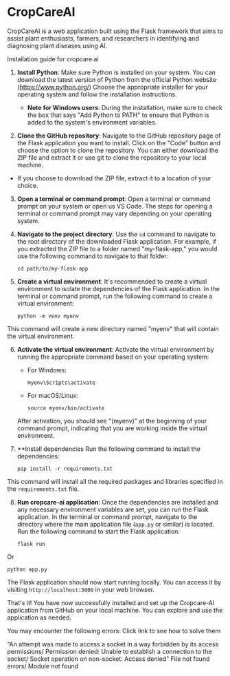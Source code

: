 # CropCareAI
CropCareAI is a web application built using the Flask framework that aims to assist plant enthusiasts, farmers, and researchers in identifying and diagnosing plant diseases using AI.

Installation guide for cropcare.ai

1. **Install Python**: 
Make sure Python is installed on your system. You can download the latest version of Python from the official Python website (https://www.python.org/) Choose the appropriate installer for your operating system and follow the installation instructions.
   - **Note for Windows users**: During the installation, make sure to check the box that says "Add Python to PATH" to ensure that Python is added to the system's environment variables.

2.  **Clone the GitHub repository**: 
Navigate to the GitHub repository page of the Flask application you want to install. Click on the "Code" button and choose the option to clone the repository. You can either download the ZIP file and extract it or use git to clone the repository to your local machine.
   - If you choose to download the ZIP file, extract it to a location of your choice.

3. **Open a terminal or command prompt**: 
Open a terminal or command prompt on your system or open us VS Code. The steps for opening a terminal or command prompt may vary depending on your operating system.

4. **Navigate to the project directory**: Use the `cd` command to navigate to the root directory of the downloaded Flask application. For example, if you extracted the ZIP file to a folder named "my-flask-app," you would use the following command to navigate to that folder:

   ```
   cd path/to/my-flask-app
   ```




5. **Create a virtual environment**: It's recommended to create a virtual environment to isolate the dependencies of the Flask application. In the terminal or command prompt, run the following command to create a virtual environment:
   ```
   python -m venv myenv
   ```
 This command will create a new directory named "myenv" that will contain the virtual environment.

6. **Activate the virtual environment**: Activate the virtual environment by running the appropriate command based on your operating system:
   - For Windows:
     ```
     myenv\Scripts\activate
     ```
   - For macOS/Linux:
     ```
     source myenv/bin/activate
     ```

   After activation, you should see "(myenv)" at the beginning of your command prompt, indicating that you are working inside the virtual environment.
7. **Install dependencies
Run the following command to install the dependencies:
   ```
   pip install -r requirements.txt
   ```
 This command will install all the required packages and libraries specified in the `requirements.txt` file.



8. **Run cropcare-ai application**: 
Once the dependencies are installed and any necessary environment variables are set, you can run the Flask application. In the terminal or command prompt, navigate to the directory where the main application file (`app.py` or similar) is located. Run the following command to start the Flask application:
   ```
   flask run
   ```
Or 
   ```
   python app.py
   ```

   The Flask application should now start running locally. You can access it by visiting `http://localhost:5000` in your web browser.

That's it! You have now successfully installed and set up the Cropcare-AI application from GitHub on your local machine. You can explore and use the application as needed.

You may encounter the following errors:
Click link to see how to solve them



“An attempt was made to access a socket in a way forbidden by its access permissions/ Permission denied: Unable to establish a connection to the socket/ Socket operation on non-socket: Access denied"
File not found errors/ Module not found
